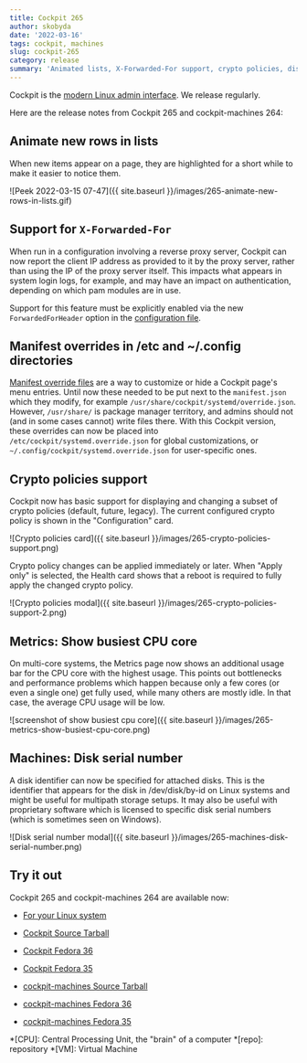 ```yaml
---
title: Cockpit 265
author: skobyda
date: '2022-03-16'
tags: cockpit, machines
slug: cockpit-265
category: release
summary: 'Animated lists, X-Forwarded-For support, crypto policies, disk serial number, metrics showing busiest CPU core, manifest overrides location'
---
```


Cockpit is the [modern Linux admin interface](https://cockpit-project.org/).
We release regularly.

Here are the release notes from Cockpit 265 and cockpit-machines 264:


## Animate new rows in lists

When new items appear on a page, they are highlighted for a short while to make it easier to notice them.

![Peek 2022-03-15 07-47]({{ site.baseurl }}/images/265-animate-new-rows-in-lists.gif)

## Support for `X-Forwarded-For`

When run in a configuration involving a reverse proxy server, Cockpit can now report the client IP address as provided to it by the proxy server, rather than using the IP of the proxy server itself.  This impacts what appears in system login logs, for example, and may have an impact on authentication, depending on which pam modules are in use.

Support for this feature must be explicitly enabled via the new `ForwardedForHeader` option in the [configuration file](https://cockpit-project.org/guide/latest/cockpit.conf.5.html).

## Manifest overrides in /etc and ~/.config directories

[Manifest override files](https://cockpit-project.org/guide/latest/packages.html#package-replace) are a way to customize or hide a Cockpit page's menu entries. Until now these needed to be put next to the `manifest.json` which they modify, for example `/usr/share/cockpit/systemd/override.json`. However, `/usr/share/` is package manager territory, and admins should not (and in some cases cannot) write files there. With this Cockpit version, these overrides can now be placed into `/etc/cockpit/systemd.override.json` for global customizations, or `~/.config/cockpit/systemd.override.json` for user-specific ones.

## Crypto policies support

Cockpit now has basic support for displaying and changing a subset of crypto policies (default, future, legacy). The current configured crypto policy is shown in the "Configuration" card.

![Crypto policies card]({{ site.baseurl }}/images/265-crypto-policies-support.png)

Crypto policy changes can be applied immediately or later. When "Apply only" is selected, the Health card shows that a reboot is required to fully apply the changed crypto policy.

![Crypto policies modal]({{ site.baseurl }}/images/265-crypto-policies-support-2.png)

## Metrics: Show busiest CPU core

On multi-core systems, the Metrics page now shows an additional usage bar for the CPU core with the highest usage. This points out bottlenecks and performance problems which happen because only a few cores (or even a single one) get fully used, while many others are mostly idle. In that case, the average CPU usage will be low.

![screenshot of show busiest cpu core]({{ site.baseurl }}/images/265-metrics-show-busiest-cpu-core.png)

## Machines: Disk serial number

A disk identifier can now be specified for attached disks. This is the identifier that appears for the disk in /dev/disk/by-id on Linux systems and might be useful for multipath storage setups. It may also be useful with proprietary software which is licensed to specific disk serial numbers (which is sometimes seen on Windows).

![Disk serial number modal]({{ site.baseurl }}/images/265-machines-disk-serial-number.png)


## Try it out

Cockpit 265 and cockpit-machines 264 are available now:

* [For your Linux system](https://cockpit-project.org/running.html)

* [Cockpit Source Tarball](https://github.com/cockpit-project/cockpit/releases/tag/265)
* [Cockpit Fedora 36](https://bodhi.fedoraproject.org/updates/FEDORA-2022-ad93e6cdcb)
* [Cockpit Fedora 35](https://bodhi.fedoraproject.org/updates/FEDORA-2022-ec9612ac99)
* [cockpit-machines Source Tarball](https://github.com/cockpit-project/cockpit-machines/releases/tag/264)
* [cockpit-machines Fedora 36](https://bodhi.fedoraproject.org/updates/FEDORA-2022-7e1cbde0f7)
* [cockpit-machines Fedora 35](https://bodhi.fedoraproject.org/updates/FEDORA-2022-2cd2b4d57d)

*[CPU]: Central Processing Unit, the "brain" of a computer
*[repo]: repository
*[VM]: Virtual Machine
